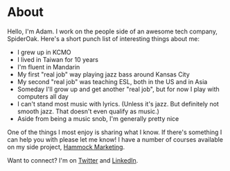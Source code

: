 # About


Hello, I'm Adam. I work on the people side of an awesome tech company, SpiderOak. Here's a short punch list of interesting things about me:

- I grew up in KCMO
- I lived in Taiwan for 10 years
- I'm fluent in Mandarin
- My first "real job" way playing jazz bass around Kansas City
- My second "real job" was teaching ESL, both in the US and in Asia
- Someday I'll grow up and get another "real job", but for now I play with computers all day
- I can't stand most music with lyrics. (Unless it's jazz. But definitely not smooth jazz. That doesn't even qualify as music.)
- Aside from being a music snob, I'm generally pretty nice

One of the things I most enjoy is sharing what I know. If there's something I can help you with please let me know! I have a number of courses available on my side project, [Hammock Marketing](https://learn.hammock.marketing).

Want to connect? I'm on [Twitter](https://twitter.com/adamtervort) and [LinkedIn](https://www.linkedin.com/in/adam-tervort/).

